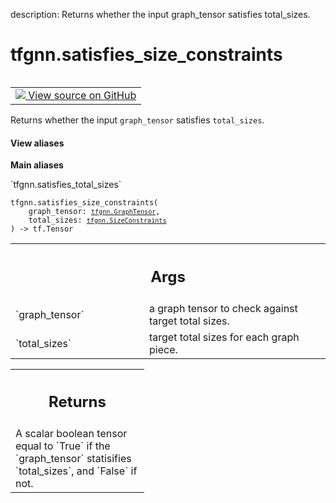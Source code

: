 description: Returns whether the input graph_tensor satisfies total_sizes.

<div itemscope itemtype="http://developers.google.com/ReferenceObject">
<meta itemprop="name" content="tfgnn.satisfies_size_constraints" />
<meta itemprop="path" content="Stable" />
</div>

# tfgnn.satisfies_size_constraints

<!-- Insert buttons and diff -->

<table class="tfo-notebook-buttons tfo-api nocontent" align="left">
<td>
  <a target="_blank" href="https://github.com/tensorflow/gnn/tree/master/tensorflow_gnn/graph/padding_ops.py#L169-L193">
    <img src="https://www.tensorflow.org/images/GitHub-Mark-32px.png" />
    View source on GitHub
  </a>
</td>
</table>



Returns whether the input `graph_tensor` satisfies `total_sizes`.

<section class="expandable">
  <h4 class="showalways">View aliases</h4>
  <p>
<b>Main aliases</b>
<p>`tfgnn.satisfies_total_sizes`</p>
</p>
</section>

<pre class="devsite-click-to-copy prettyprint lang-py tfo-signature-link">
<code>tfgnn.satisfies_size_constraints(
    graph_tensor: <a href="../tfgnn/GraphTensor.md"><code>tfgnn.GraphTensor</code></a>,
    total_sizes: <a href="../tfgnn/SizeConstraints.md"><code>tfgnn.SizeConstraints</code></a>
) -> tf.Tensor
</code></pre>



<!-- Placeholder for "Used in" -->


<!-- Tabular view -->
 <table class="responsive fixed orange">
<colgroup><col width="214px"><col></colgroup>
<tr><th colspan="2"><h2 class="add-link">Args</h2></th></tr>

<tr>
<td>
`graph_tensor`
</td>
<td>
a graph tensor to check against target total sizes.
</td>
</tr><tr>
<td>
`total_sizes`
</td>
<td>
target total sizes for each graph piece.
</td>
</tr>
</table>



<!-- Tabular view -->
 <table class="responsive fixed orange">
<colgroup><col width="214px"><col></colgroup>
<tr><th colspan="2"><h2 class="add-link">Returns</h2></th></tr>
<tr class="alt">
<td colspan="2">
A scalar boolean tensor equal to `True` if the `graph_tensor` statisifies
`total_sizes`, and `False` if not.
</td>
</tr>

</table>

